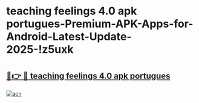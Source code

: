 # teaching feelings 4.0 apk portugues-Premium-APK-Apps-for-Android-Latest-Update-2025-!z5uxk

# <h2><a href="https://googleone.com">🔗👉 🔴 teaching feelings 4.0 apk portugues</a></h2>

[![acn](https://github.com/user-attachments/assets/0f9c940e-d8b0-45ae-aac7-cd30a18b3e1c)](https://googleone.com)

